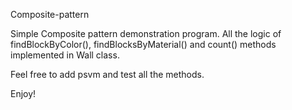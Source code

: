 Composite-pattern

Simple Composite pattern demonstration program.
All the logic of findBlockByColor(), findBlocksByMaterial() and count() methods implemented in Wall class.

Feel free to add psvm and test all the methods.

Enjoy!
